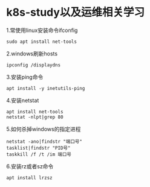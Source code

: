 # k8s-study以及运维相关学习
1.常使用linux安装命令ifconfig

```
sudo apt install net-tools
```

2.windows刷新hosts

```
ipconfig /displaydns
```

3.安装ping命令

```
apt install -y inetutils-ping
```

4.安装netstat

```
apt install net-tools
netstat -nlpt|grep 80
```

5.如何杀掉windows的指定进程

```
netstat -ano|findstr "端口号"
tasklist|findstr "PID号"   
taskkill /f /t /im 端口号
```

6.安装rz或者sz命令

```
apt install lrzsz
```

